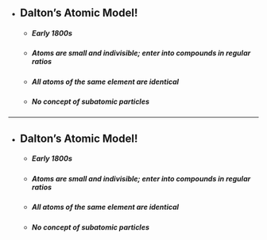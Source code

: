 - ## **Dalton’s Atomic Model!**
	- #####  Early 1800s
	- ##### Atoms are small and indivisible; enter into compounds in regular ratios
	- ##### All atoms of the same element are identical
	- ##### No concept of subatomic particles

----
- ## **Dalton’s Atomic Model!**
	- #####  Early 1800s
	- ##### Atoms are small and indivisible; enter into compounds in regular ratios
	- ##### All atoms of the same element are identical
	- ##### No concept of subatomic particles